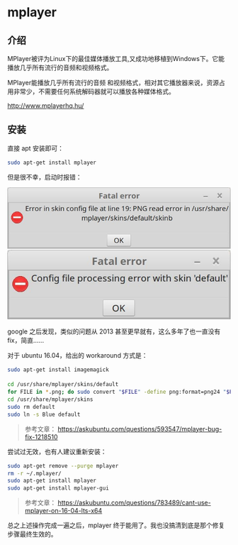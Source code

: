 # mplayer

## 介绍

MPlayer被评为Linux下的最佳媒体播放工具,又成功地移植到Windows下。它能播放几乎所有流行的音频和视频格式。

MPlayer能播放几乎所有流行的音频 和视频格式，相对其它播放器来说，资源占用非常少，不需要任何系统解码器就可以播放各种媒体格式。

http://www.mplayerhq.hu/

## 安装

直接 apt 安装即可：

```bash
sudo apt-get install mplayer
```

但是很不幸，启动时报错：

![](images/mplayer-error-1.jpg)
![](images/mplayer-error-2.jpg)

google 之后发现，类似的问题从 2013 甚至更早就有，这么多年了也一直没有fix，简直......

对于 ubuntu 16.04，给出的 workaround 方式是：

```bash
sudo apt-get install imagemagick

cd /usr/share/mplayer/skins/default
for FILE in *.png; do sudo convert "$FILE" -define png:format=png24 "$FILE"; done
cd /usr/share/mplayer/skins
sudo rm default
sudo ln -s Blue default
```

> 参考文章： https://askubuntu.com/questions/593547/mplayer-bug-fix-1218510

尝试过无效，也有人建议重新安装：

```bash
sudo apt-get remove --purge mplayer
rm -r ~/.mplayer/
sudo apt-get install mplayer
sudo apt-get install mplayer-gui
```

> 参考文章： https://askubuntu.com/questions/783489/cant-use-mplayer-on-16-04-lts-x64

总之上述操作完成一遍之后，mplayer 终于能用了。我也没搞清到底是那个修复步骤最终生效的。

